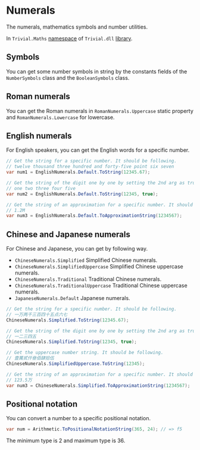 # Numerals

The numerals, mathematics symbols and number utilities.

In `Trivial.Maths` [namespace](./) of `Trivial.dll` [library](../).

## Symbols

You can get some number symbols in string by the constants fields of the `NumberSymbols` class and the `BooleanSymbols` class.

## Roman numerals

You can get the Roman numerals in `RomanNumerals.Uppercase` static property and `RomanNumerals.Lowercase` for lowercase.

## English numerals

For English speakers, you can get the English words for a specific number.

```csharp
// Get the string for a specific number. It should be following.
// twelve thousand three hundred and forty-five point six seven
var num1 = EnglishNumerals.Default.ToString(12345.67);

// Get the string of the digit one by one by setting the 2nd arg as true. It should be following.
// one two three four five
var num2 = EnglishNumerals.Default.ToString(12345, true);

// Get the string of an approximation for a specific number. It should be following.
// 1.2M
var num3 = EnglishNumerals.Default.ToApproximationString(1234567);
```

## Chinese and Japanese numerals

For Chinese and Japanese, you can get by following way.

- `ChineseNumerals.Simplified` Simplified Chinese numerals.
- `ChineseNumerals.SimplifiedUppercase` Simplified Chinese uppercase numerals.
- `ChineseNumerals.Traditional` Traditional Chinese numerals.
- `ChineseNumerals.TraditionalUppercase` Traditional Chinese uppercase numerals.
- `JapaneseNumerals.Default` Japanese numerals.

```csharp
// Get the string for a specific number. It should be following.
// 一万两千三百四十五点六七
ChineseNumerals.Simplified.ToString(12345.67);

// Get the string of the digit one by one by setting the 2nd arg as true. It should be following.
// 一二三四五
ChineseNumerals.Simplified.ToString(12345, true);

// Get the uppercase number string. It should be following.
// 壹萬贰仟叄佰肆拾伍
ChineseNumerals.SimplifiedUppercase.ToString(12345);

// Get the string of an approximation for a specific number. It should be following.
// 123.5万
var num3 = ChineseNumerals.Simplified.ToApproximationString(1234567);
```

## Positional notation

You can convert a number to a specific positional notation.

```csharp
var num = Arithmetic.ToPositionalNotationString(365, 24); // => f5
```

The minimum type is 2 and maximum type is 36.

